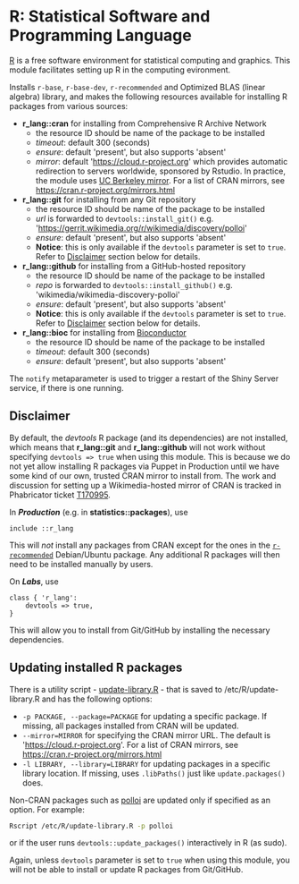 # R: Statistical Software and Programming Language

[R](https://www.r-project.org/) is a free software environment for statistical
computing and graphics. This module facilitates setting up R in the computing
evironment.

Installs `r-base`, `r-base-dev`, `r-recommended` and Optimized BLAS (linear
algebra) library, and makes the following resources available for installing
R packages from various sources:

- **r_lang::cran** for installing from Comprehensive R Archive Network
    - the resource ID should be name of the package to be installed
    - *timeout*: default 300 (seconds)
    - *ensure*: default 'present', but also supports 'absent'
    - *mirror*: default 'https://cloud.r-project.org' which provides automatic
      redirection to servers worldwide, sponsored by Rstudio. In practice, the
      module uses [UC Berkeley mirror](https://cran.cnr.berkeley.edu/). For a
      list of CRAN mirrors, see https://cran.r-project.org/mirrors.html
- **r_lang::git** for installing from any Git repository
    - the resource ID should be name of the package to be installed
    - *url* is forwarded to `devtools::install_git()`
      e.g. 'https://gerrit.wikimedia.org/r/wikimedia/discovery/polloi'
    - *ensure*: default 'present', but also supports 'absent'
    - **Notice**: this is only available if the `devtools` parameter is set to
      `true`. Refer to [Disclaimer](#disclaimer) section below for details.
- **r_lang::github** for installing from a GitHub-hosted repository
    - the resource ID should be name of the package to be installed
    - *repo* is forwarded to `devtools::install_github()`
      e.g. 'wikimedia/wikimedia-discovery-polloi'
    - *ensure*: default 'present', but also supports 'absent'
    - **Notice**: this is only available if the `devtools` parameter is set to
      `true`. Refer to [Disclaimer](#disclaimer) section below for details.
- **r_lang::bioc** for installing from [Bioconductor](https://bioconductor.org/)
    - the resource ID should be name of the package to be installed
    - *timeout*: default 300 (seconds)
    - *ensure*: default 'present', but also supports 'absent'

The `notify` metaparameter is used to trigger a restart of the Shiny Server
service, if there is one running.

## Disclaimer

By default, the *devtools* R package (and its dependencies) are not installed,
which means that **r_lang::git** and **r_lang::github** will not work without specifying
`devtools => true` when using this module. This is because we do not yet allow
installing R packages via Puppet in Production until we have some kind of our
own, trusted CRAN mirror to install from. The work and discussion for setting
up a Wikimedia-hosted mirror of CRAN is tracked in Phabricator ticket
[T170995](https://phabricator.wikimedia.org/T170995).

In **_Production_** (e.g. in **statistics::packages**), use

```Puppet
include ::r_lang
```

This will _not_ install any packages from CRAN except for the ones in the
[`r-recommended`](https://cran.r-project.org/bin/linux/debian/#supported-packages)
Debian/Ubuntu package. Any additional R packages will then need to be installed
manually by users.

On **_Labs_**, use

```Puppet
class { 'r_lang':
    devtools => true,
}
```

This will allow you to install from Git/GitHub by installing the necessary
dependencies.

## Updating installed R packages

There is a utility script - [update-library.R](files/update-library.R) - that
is saved to /etc/R/update-library.R and has the following options:

- `-p PACKAGE, --package=PACKAGE` for updating a specific package. If missing,
  all packages installed from CRAN will be updated.
- `--mirror=MIRROR` for specifying the CRAN mirror URL. The default is
  'https://cloud.r-project.org'. For a list of CRAN mirrors, see
  https://cran.r-project.org/mirrors.html
- `-l LIBRARY, --library=LIBRARY` for updating packages in a specific library
  location. If missing, uses `.libPaths()` just like `update.packages()` does.

Non-CRAN packages such as [polloi](https://phabricator.wikimedia.org/diffusion/WDPL/)
are updated only if specified as an option. For example:

```bash
Rscript /etc/R/update-library.R -p polloi
```

or if the user runs `devtools::update_packages()` interactively in R (as sudo).

Again, unless `devtools` parameter is set to `true` when using this module, you
will not be able to install or update R packages from Git/GitHub.
